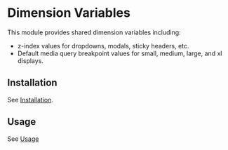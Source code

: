 # Dimension Variables

This module provides shared dimension variables including:

- z-index values for dropdowns, modals, sticky headers, etc.
- Default media query breakpoint values for small, medium, large, and xl displays.

## Installation

See [Installation](https://github.com/superflycss/superflycss/#installation).

## Usage

See [Usage](https://github.com/superflycss/superflycss/#usage)
